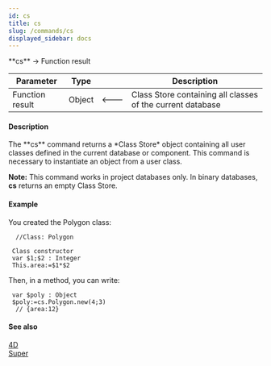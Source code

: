 ```yaml
---
id: cs
title: cs
slug: /commands/cs
displayed_sidebar: docs
---
```


<!--REF #_command_.cs.Syntax-->**cs** -> Function result<!-- END REF-->
<!--REF #_command_.cs.Params-->
| Parameter | Type |  | Description |
| --- | --- | --- | --- |
| Function result | Object | &#x1F850; | Class Store containing all classes of the current database |

<!-- END REF-->

#### Description 

<!--REF #_command_.cs.Summary-->The **cs** command returns a *Class Store* object containing all user classes defined in the current database or component.<!-- END REF--> This command is necessary to instantiate an object from a user class. 

**Note:** This command works in project databases only. In binary databases, **cs** returns an empty Class Store.

#### Example 

You created the Polygon class:

```4d
  //Class: Polygon
 
 Class constructor
 var $1;$2 : Integer
 This.area:=$1*$2
```

Then, in a method, you can write:

```4d
 var $poly : Object
 $poly:=cs.Polygon.new(4;3)
  // {area:12}
```

#### See also 

[4D](4d.md)  
[Super](super.md)  